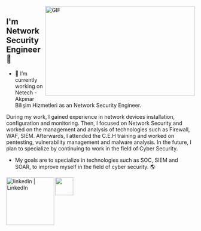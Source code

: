 <img align="right" alt="GIF" src="https://github.com/abhisheknaiidu/abhisheknaiidu/blob/master/code.gif?raw=true" width="400" height="240" />

## I'm Network Security Engineer🚀
- 🔭 I’m currently working on Netech - Akpınar Bilişim Hizmetleri as an Network Security Engineer. 

During my work, I gained experience in network devices installation, configuration and monitoring. Then, I focused on Network Security and worked on the management and analysis of technologies such as Firewall, WAF, SIEM. Afterwards, I attended the C.E.H training and worked on pentesting, vulnerability management and malware analysis. In the future, I plan to specialize by continuing to work in the field of Cyber Security.

- My goals are to specialize in technologies such as SOC, SIEM and SOAR, to improve myself in the field of cyber security. 🌎



[<img align="left" alt="linkedin | LinkedIn" width="128px" src="https://img.shields.io/badge/LinkedIn-0077B5?style=for-the-badge&logo=linkedin&logoColor=white" />][linkedin]
[<img align="left" height="48" width="48" src="https://cdn.jsdelivr.net/npm/simple-icons@v4/icons/gmail.svg" />][gmail]


<br />


[linkedin]: https://www.linkedin.com/in/aybarsunlu/
[gmail]: mailto:aybarsunlu@hotmail.com
<br />
